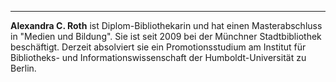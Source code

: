 ---
**Alexandra C. Roth** ist Diplom-Bibliothekarin und hat einen Masterabschluss in "Medien und Bildung". Sie ist seit 2009 bei der Münchner Stadtbibliothek beschäftigt. Derzeit absolviert sie ein Promotionsstudium am Institut für Bibliotheks- und Informationswissenschaft der Humboldt-Universität zu Berlin.